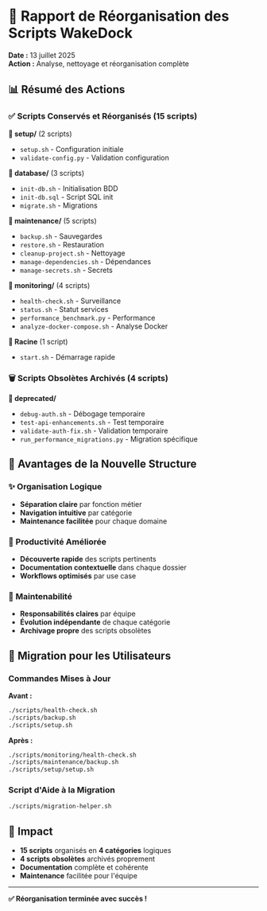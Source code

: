 # 🎯 Rapport de Réorganisation des Scripts WakeDock

**Date :** 13 juillet 2025  
**Action :** Analyse, nettoyage et réorganisation complète

## 📊 Résumé des Actions

### ✅ Scripts Conservés et Réorganisés (15 scripts)

**📁 setup/** (2 scripts)
- `setup.sh` - Configuration initiale
- `validate-config.py` - Validation configuration

**📁 database/** (3 scripts)  
- `init-db.sh` - Initialisation BDD
- `init-db.sql` - Script SQL init
- `migrate.sh` - Migrations

**📁 maintenance/** (5 scripts)
- `backup.sh` - Sauvegardes
- `restore.sh` - Restauration  
- `cleanup-project.sh` - Nettoyage
- `manage-dependencies.sh` - Dépendances
- `manage-secrets.sh` - Secrets

**📁 monitoring/** (4 scripts)
- `health-check.sh` - Surveillance
- `status.sh` - Statut services
- `performance_benchmark.py` - Performance
- `analyze-docker-compose.sh` - Analyse Docker

**📄 Racine** (1 script)
- `start.sh` - Démarrage rapide

### 🗑️ Scripts Obsolètes Archivés (4 scripts)

**📁 deprecated/**
- `debug-auth.sh` - Débogage temporaire
- `test-api-enhancements.sh` - Test temporaire
- `validate-auth-fix.sh` - Validation temporaire  
- `run_performance_migrations.py` - Migration spécifique

## 🎯 Avantages de la Nouvelle Structure

### ✨ Organisation Logique
- **Séparation claire** par fonction métier
- **Navigation intuitive** par catégorie
- **Maintenance facilitée** pour chaque domaine

### 🚀 Productivité Améliorée
- **Découverte rapide** des scripts pertinents
- **Documentation contextuelle** dans chaque dossier
- **Workflows optimisés** par use case

### 🔧 Maintenabilité
- **Responsabilités claires** par équipe
- **Évolution indépendante** de chaque catégorie
- **Archivage propre** des scripts obsolètes

## 📖 Migration pour les Utilisateurs

### Commandes Mises à Jour

**Avant :**
```bash
./scripts/health-check.sh
./scripts/backup.sh  
./scripts/setup.sh
```

**Après :**
```bash
./scripts/monitoring/health-check.sh
./scripts/maintenance/backup.sh
./scripts/setup/setup.sh
```

### Script d'Aide à la Migration
```bash
./scripts/migration-helper.sh
```

## 🎉 Impact

- **15 scripts** organisés en **4 catégories** logiques
- **4 scripts obsolètes** archivés proprement  
- **Documentation** complète et cohérente
- **Maintenance** facilitée pour l'équipe

---

**✅ Réorganisation terminée avec succès !**

